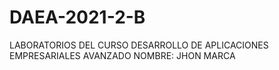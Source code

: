 # DAEA-2021-2-B
LABORATORIOS DEL CURSO DESARROLLO DE APLICACIONES EMPRESARIALES AVANZADO
NOMBRE: JHON MARCA